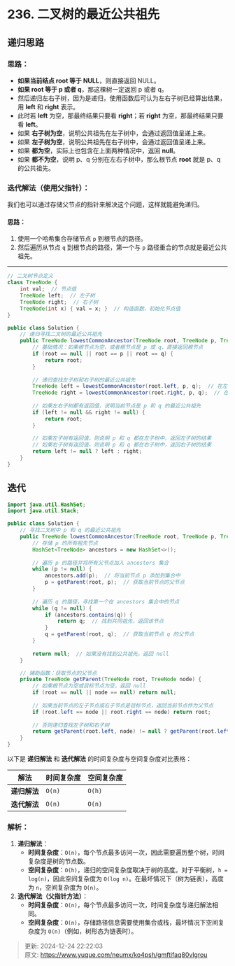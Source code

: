 # 236. 二叉树的最近公共祖先

## 递归思路
### 思路：
+ **如果当前结点 root 等于 NULL**，则直接返回 NULL。
+ **如果 root 等于 p 或者 q**，那这棵树一定返回 p 或者 q。
+ 然后递归左右子树，因为是递归，使用函数后可认为左右子树已经算出结果，用 **left** 和 **right** 表示。
+ 此时若 **left** 为空，那最终结果只要看 **right**；若 **right** 为空，那最终结果只要看 **left**。
+ 如果 **右子树为空**，说明公共祖先在左子树中，会通过返回值呈递上来。
+ 如果 **左子树为空**，说明公共祖先在右子树中，会通过返回值呈递上来。
+ 如果 **都为空**，实际上也包含在上面两种情况中，返回 **null**。
+ 如果 **都不为空**，说明 p、q 分别在左右子树中，那么根节点 **root** 就是 p、q 的公共祖先。

### 迭代解法（使用父指针）：
我们也可以通过存储父节点的指针来解决这个问题，这样就能避免递归。

#### 思路：
1. 使用一个哈希集合存储节点 `p` 到根节点的路径。
2. 然后遍历从节点 `q` 到根节点的路径，第一个与 `p` 路径重合的节点就是最近公共祖先。

---

```java
// 二叉树节点定义
class TreeNode {
    int val;  // 节点值
    TreeNode left;  // 左子树
    TreeNode right;  // 右子树
    TreeNode(int x) { val = x; }  // 构造函数，初始化节点值
}

public class Solution {
    // 递归寻找二叉树的最近公共祖先
    public TreeNode lowestCommonAncestor(TreeNode root, TreeNode p, TreeNode q) {
        // 基础情况：如果根节点为空，或者根节点是 p 或 q，直接返回根节点
        if (root == null || root == p || root == q) {
            return root;
        }
        
        // 递归查找左子树和右子树的最近公共祖先
        TreeNode left = lowestCommonAncestor(root.left, p, q);  // 在左子树中查找
        TreeNode right = lowestCommonAncestor(root.right, p, q);  // 在右子树中查找
        
        // 如果左右子树都有返回值，说明当前节点是 p 和 q 的最近公共祖先
        if (left != null && right != null) {
            return root;
        }
        
        // 如果左子树有返回值，则说明 p 和 q 都在左子树中，返回左子树的结果
        // 如果右子树有返回值，则说明 p 和 q 都在右子树中，返回右子树的结果
        return left != null ? left : right;
    }
}

```

## 迭代
```java
import java.util.HashSet;
import java.util.Stack;

public class Solution {
    // 寻找二叉树中 p 和 q 的最近公共祖先
    public TreeNode lowestCommonAncestor(TreeNode root, TreeNode p, TreeNode q) {
        // 存储 p 的所有祖先节点
        HashSet<TreeNode> ancestors = new HashSet<>();
        
        // 遍历 p 的路径并将所有父节点加入 ancestors 集合
        while (p != null) {
            ancestors.add(p);  // 将当前节点 p 添加到集合中
            p = getParent(root, p);  // 获取当前节点的父节点
        }
        
        // 遍历 q 的路径，寻找第一个在 ancestors 集合中的节点
        while (q != null) {
            if (ancestors.contains(q)) {
                return q;  // 找到共同祖先，返回该节点
            }
            q = getParent(root, q);  // 获取当前节点 q 的父节点
        }
        
        return null;  // 如果没有找到公共祖先，返回 null
    }

    // 辅助函数：获取节点的父节点
    private TreeNode getParent(TreeNode root, TreeNode node) {
        // 如果根节点为空或目标节点为空，返回 null
        if (root == null || node == null) return null;
        
        // 如果当前节点的左子节点或右子节点是目标节点，返回当前节点作为父节点
        if (root.left == node || root.right == node) return root;
        
        // 否则递归查找左子树和右子树
        return getParent(root.left, node) != null ? getParent(root.left, node) : getParent(root.right, node);
    }
}

```



以下是 **递归解法** 和 **迭代解法** 的时间复杂度与空间复杂度对比表格：

| 解法 | 时间复杂度 | 空间复杂度 |
| --- | --- | --- |
| **递归解法** | `O(n)` | `O(h)` |
| **迭代解法** | `O(n)` | `O(n)` |


### 解析：
1. **递归解法**：
    - **时间复杂度**：`O(n)`，每个节点最多访问一次，因此需要遍历整个树，时间复杂度是树的节点数。
    - **空间复杂度**：`O(h)`，递归的空间复杂度取决于树的高度。对于平衡树，`h = log(n)`，因此空间复杂度为 `O(log n)`。在最坏情况下（树为链表），高度为 `n`，空间复杂度为 `O(n)`。
2. **迭代解法（父指针方法）**：
    - **时间复杂度**：`O(n)`，每个节点最多访问一次，时间复杂度与递归解法相同。
    - **空间复杂度**：`O(n)`，存储路径信息需要使用集合或栈，最坏情况下空间复杂度为 `O(n)`（例如，树形态为链表时）。







> 更新: 2024-12-24 22:22:03  
> 原文: <https://www.yuque.com/neumx/ko4psh/gmftifaq80vlgrou>